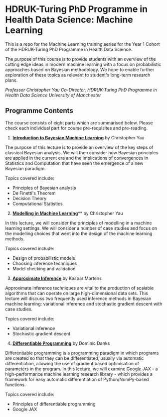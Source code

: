 # HDRUK-Turing PhD Programme in Health Data Science: Machine Learning 

This is a repo for the Machine Learning training series for the Year 1 Cohort of the HDRUK-Turing PhD Programme in Health Data Science.

The purpose of this course is to provide students with an overview of the cutting edge ideas in modern machine learning with a focus on probabilistic approaches based on Bayesian methodology. We hope to enable further exploration of these topics as relevant to student's long-term research plans.

*Professor Christopher Yau*
*Co-Director, HDRUK-Turing PhD Programme in Health Data Science*
*University of Manchester*

## Programme Contents

The course consists of eight parts which are summarised below. Please check each individual part for course pre-requisites and pre-reading.

1. [**Introduction to Bayesian Machine Learning**](intro-to-bayes.md) by Christopher Yau

The purpose of this lecture is to provide an overview of the key steps of classical Bayesian analysis. We will then consider how Bayesian principles are applied in the current era and the implications of convergences in Statistics and Computation that have seen the emergence of a new Bayesian paradigm.

Topics covered include:
  - Principles of Bayesian analysis
  - De Finetti's Theorem
  - Decision Theory
  - Computational Statistics
  
2. [**Modelling in Machine Learning**](ml-modelling.md)** by Christopher Yau

In this lecture, we will consider the principles of modelling in a machine learning settings. We will consider a number of case studies and focus on the modelling choices that went into the design of the machine learning methods.

Topics covered include:
  - Design of probabilistic models
  - Choosing inference techniques
  - Model checking and validation
  
3. [**Approximate Inference**](approximate-inference.md) by Kaspar Martens

Approximate inference techniques are vital to the production of scalable algorithms that can operate on large high-dimensional data sets. This lecture will discuss two frequently used inference methods in Bayesian machine learning: variational inference and stochastic gradient descent with case studies.

Topics covered include:
  - Variational inference
  - Stochastic gradient descent

4. [**Differentiable Programming**](differentiable-programming.md) by Dominic Danks

Differentiable programming is a programming paradigm in which programs are created so that they can be differentiated, usually via automatic differentiation, allowing the use of gradient based optimisation of parameters in the program. In this lecture, we will examine Google JAX - a high-performance machine learning research library - which provides a framework for easy automatic differentiation of Python/NumPy-based functions.

Topics covered include:
  - Principles of differentiable programming
  - Google JAX
 
